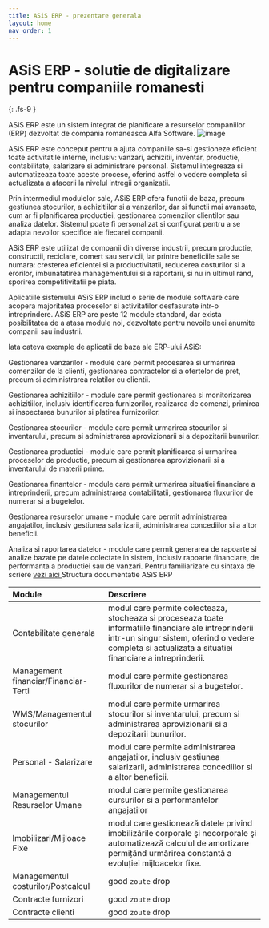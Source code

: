 ```yaml
---
title: ASiS ERP - prezentare generala
layout: home
nav_order: 1
---
```


# ASiS ERP - solutie de digitalizare pentru companiile romanesti
{: .fs-9 }

ASiS ERP este un sistem integrat de planificare a resurselor companiilor (ERP) dezvoltat de compania romaneasca Alfa Software.
![image](https://user-images.githubusercontent.com/123550007/220093928-9e4e898d-42a0-47aa-9f7c-fe4f0c9a7f91.png)


ASiS ERP este conceput pentru a ajuta companiile sa-si gestioneze eficient toate activitatile interne, inclusiv: vanzari, achizitii, inventar, productie, contabilitate, salarizare si administrare personal. Sistemul integreaza si automatizeaza toate aceste procese, oferind astfel o vedere completa si actualizata a afacerii la nivelul intregii organizatii.

Prin intermediul modulelor sale, ASiS ERP ofera functii de baza, precum gestiunea stocurilor, a achizitiilor si a vanzarilor, dar si functii mai avansate, cum ar fi planificarea productiei, gestionarea comenzilor clientilor sau analiza datelor. Sistemul poate fi personalizat si configurat pentru a se adapta nevoilor specifice ale fiecarei companii.

ASiS ERP este utilizat de companii din diverse industrii, precum productie, constructii, reciclare, comert sau servicii, iar printre beneficiile sale se numara: cresterea eficientei si a productivitatii, reducerea costurilor si a erorilor, imbunatatirea managementului si a raportarii, si nu in ultimul rand, sporirea competitivitatii pe piata.

Aplicatiile sistemului ASiS ERP includ o serie de module software care acopera majoritatea proceselor si activitatilor desfasurate intr-o intreprindere. ASiS ERP are peste 12 module standard, dar exista posibilitatea de a atasa module noi, dezvoltate pentru nevoile unei anumite companii sau industrii.

Iata cateva exemple de aplicatii de baza ale ERP-ului ASiS:

Gestionarea vanzarilor - module care permit procesarea si urmarirea comenzilor de la clienti, gestionarea contractelor si a ofertelor de pret, precum si administrarea relatilor cu clientii.

Gestionarea achizitiilor - module care permit gestionarea si monitorizarea achizitiilor, inclusiv identificarea furnizorilor, realizarea de comenzi, primirea si inspectarea bunurilor si platirea furnizorilor.

Gestionarea stocurilor - module care permit urmarirea stocurilor si inventarului, precum si administrarea aprovizionarii si a depozitarii bunurilor.

Gestionarea productiei - module care permit planificarea si urmarirea proceselor de productie, precum si gestionarea aprovizionarii si a inventarului de materii prime.

Gestionarea finantelor - module care permit urmarirea situatiei financiare a intreprinderii, precum administrarea contabilitatii, gestionarea fluxurilor de numerar si a bugetelor.

Gestionarea resurselor umane - module care permit administrarea angajatilor, inclusiv gestiunea salarizarii, administrarea concediilor si a altor beneficii.

Analiza si raportarea datelor - module care permit generarea de rapoarte si analize bazate pe datele colectate in sistem, inclusiv rapoarte financiare, de performanta a productiei sau de vanzari.
Pentru familiarizare cu sintaxa de scriere [vezi aici ](https://just-the-docs.github.io/just-the-docs/)
Structura documentatie ASiS ERP

<div class="code-example" markdown="1">

| <b>Module</b>                              | Descriere         |
|:-------------                              |:------------------|
| Contabilitate generala                     | modul care permite colecteaza, stocheaza si proceseaza toate informatiile financiare ale intreprinderii intr-un singur sistem, oferind o vedere completa si actualizata a situatiei financiare a intreprinderii. |
| Management financiar/Financiar-Terti       | modul care permite gestionarea fluxurilor de numerar si a bugetelor.|
| WMS/Managementul stocurilor                | modul care permite urmarirea stocurilor si inventarului, precum si administrarea aprovizionarii si a depozitarii bunurilor.      |
| Personal - Salarizare                      | modul care permite administrarea angajatilor, inclusiv gestiunea salarizarii, administrarea concediilor si a altor beneficii. | 
| Managementul Resurselor Umane              | modul care permite gestionarea cursurilor si a performantelor angajatilor | 
| Imobilizari/Mijloace Fixe                  | modul care gestionează datele privind imobilizările corporale şi necorporale şi automatizează calculul de amortizare permițând urmărirea constantă a evoluției mijloacelor fixe. | 
| Managementul costurilor/Postcalcul                      | good `zoute` drop | 
| Contracte furnizori                      | good `zoute` drop | 
| Contracte clienti                      | good `zoute` drop | 
</div>


